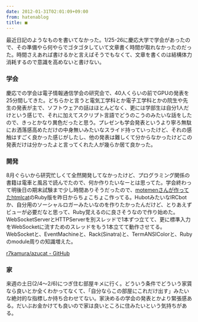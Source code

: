 ```yaml
---
date: 2012-01-31T02:01:09+09:00
from: hatenablog
title: ■
---
```

最近日記のようなものを書いてなかった。1/25-26に慶応大学で学会があったので、その準備やら何やらでゴタゴタしていて文章書く時間が取れなかったのだった。時間さえあれば書けるかと言えばそうでもなくて、文章を書くのは結構体力消耗するので意識を高めないと書けない。

### 学会

慶応での学会は電子情報通信学会の研究会で、40人くらいの前でGPUの発表を25分間してきた。どちらかと言うと電気工学科とか電子工学科とかの院生や先生の発表が主で、ソフトウェアの話はほとんどなく、更には学部生は自分1人だけという感じで、それに加えてスクリプト言語でどうのこうのみたいな話をしたので、きっとかなり異色だったと思う。プレゼンも学会発表というより寧ろ無駄にお洒落感高めただけの中身無いみたいなスライド持っていったけど、それの感触はすごく良かった感じがしたし、他の発表は難しくて分からなかったけどこの発表だけは分かったよと言ってくれた人が幾らか居て良かった。

### 開発

8月ぐらいから研究忙しくて全然開発してなかったけど、プログラミング関係の書籍は電車と風呂で読んでたので、何か作りたいなーとは思ってた。学会終わって明後日の期末試験まで少し時間ありそうだったので、[motemenさんが作ってたhtmlcat](http://subtech.g.hatena.ne.jp/motemen/20120120/1326987165)のRuby版を昨日からちょこちょこ作ってる。HubotみたいなIRCbotか、自分用のソーシャルロガーみたいなのを作りたかったんだけど、とりあえずビューが必要だなと思って、Ruby覚えるのに良さそうなので作り始めた。WebSocketServerとHTTPServerを別スレッドで1本ずつ立てて、更に標準入力をWebSocketに流すためのスレッドをもう1本立てて動作させてる。WebSocketと、EventMachineと、Rack(Sinatra)と、TermANSIColorと、Rubyのmodule周りの知識増えた。

[r7kamura/azucat - GitHub](https://github.com/r7kamura/azucat)

### 家

来週の土日(2/4〜2/6)につぎ住む部屋キメに行く。どういう条件でどういう家賃なら良いとか全くわかってなくて、「自分ならこの部屋にこれだけ出す」みたいな絶対的な指標しか持ち合わせてない。家決めるの学会の発表とかより緊張感ある。だいぶお金かけても良いので家は良いところに住みたいという気持ちがある。

